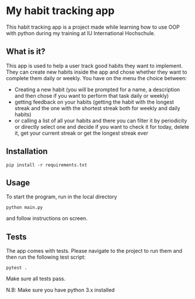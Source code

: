 # My habit tracking app

This habit tracking app is a project made while learning how to use OOP with python during my training at IU 
International Hochschule.

## What is it?

This app is used to help a user track good habits they want to implement.
They can create new habits inside the app and chose whether they want to complete them daily or weekly.
You have on the menu the choice between:
- Creating a new habit (you will be prompted for a name, a description and then chose if you want to perform
that task daily or weekly)
- getting feedback on your habits (getting the habit with the longest streak and 
the one with the shortest streak both for weekly and daily habits)
- or calling a list of all your habits and there you can filter it by periodicity or directly select one and decide if
you want to check it for today, delete it, get your current streak or get the longest streak ever

## Installation

```
pip install -r requirements.txt
```

## Usage

To start the program, run in the local directory

```
python main.py
```

and follow instructions on screen.

## Tests
The app comes with tests.
Please navigate to the project to run them and then run the following test script:

```
pytest .
```

Make sure all tests pass.

N.B: Make sure you have python 3.x installed